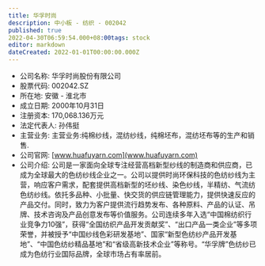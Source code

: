 ```yaml
---
title: 华孚时尚
description: 中小板 - 纺织 - 002042
published: true
2022-04-30T06:59:54.000+08:00tags: stock
editor: markdown
dateCreated: 2022-01-01T00:00:00.000Z
---
```


- 公司名称: 华孚时尚股份有限公司
- 股票代码: 002042.SZ
- 所在地: 安徽 - 淮北市
- 成立日期: 2000年10月31日
- 注册资本: 170,068.136万元
- 法定代表人: 孙伟挺
- 主营业务: 主营业务:纯棉纱线，混纺纱线，纯棉坯布，混纺坯布等的生产和销售.
- 公司官网: [www.huafuyarn.com](www.huafuyarn.com)
- 公司介绍: 公司是一家面向全球专注经营高档新型纱线的制造商和供应商，已成为全球最大的色纺纱线企业之一。公司以提供时尚环保科技的色纺纱线为主营，响应客户需求，配套提供高档新型的坯纱线、染色纱线，半精纺、气流纺色纺纱线。依托多品种、小批量、快交货的供应链管理能力，提供快速反应的产品交付。同时，致力为客户提供流行趋势发布、各种原料、产品的认证、吊牌、技术咨询及产品创意发布等价值服务。公司连续多年入选“中国棉纺织行业竞争力10强”，获得“全国纺织产品开发贡献奖”、“出口产品一类企业”等多项荣誉，并被授予“中国纱线色彩研发基地”、国家“新型色纺纱产品开发基地”、“中国色纺纱精品基地”和“省级高新技术企业”等称号。“华孚牌”色纺纱已成为色纺行业国际品牌，全球市场占有率居前。


